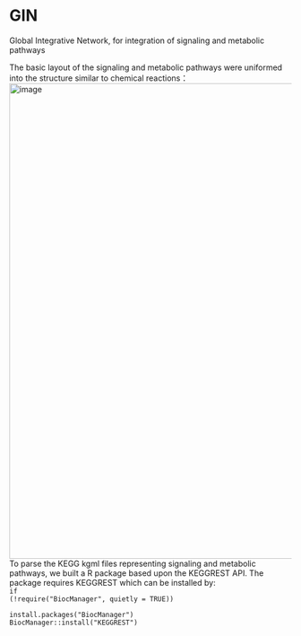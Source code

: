 # GIN
Global Integrative Network, for integration of signaling and metabolic pathways

The basic layout of the signaling and metabolic pathways were uniformed into the structure similar to chemical reactions：
<img width="848" alt="image" src="https://user-images.githubusercontent.com/50654825/173787625-a46ac547-907e-4490-9129-b5f5635f3c35.png"><br>
To parse the KEGG kgml files representing signaling and metabolic pathways, we built a R package based upon the KEGGREST API. The package requires KEGGREST which can be installed by:<br>
<code>if (!require("BiocManager", quietly = TRUE))</code><br>
<code>    install.packages("BiocManager")</code><br>
<code>BiocManager::install("KEGGREST")</code><br>
